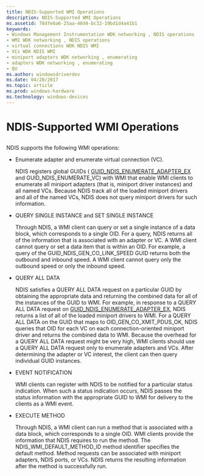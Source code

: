 ```yaml
---
title: NDIS-Supported WMI Operations
description: NDIS-Supported WMI Operations
ms.assetid: 78dfe8a6-25aa-40d4-bc32-19bd1d4a41b1
keywords:
- Windows Management Instrumentation WDK networking , NDIS operations
- WMI WDK networking , NDIS operations
- virtual connections WDK NDIS WMI
- VCs WDK NDIS WMI
- miniport adapters WDK networking , enumerating
- adapters WDK networking , enumerating
- QU
ms.author: windowsdriverdev
ms.date: 04/20/2017
ms.topic: article
ms.prod: windows-hardware
ms.technology: windows-devices
---
```


# NDIS-Supported WMI Operations


## <a href="" id="ddk-ndis-supported-wmi-operations-ng"></a>


NDIS supports the following WMI operations:

-   Enumerate adapter and enumerate virtual connection (VC).

    NDIS registers global GUIDs ( [GUID\_NDIS\_ENUMERATE\_ADAPTER\_EX](https://msdn.microsoft.com/library/windows/hardware/ff552617) and GUID\_NDIS\_ENUMERATE\_VC) with WMI that enable WMI clients to enumerate all miniport adapters (that is, miniport driver instances) and all named VCs. Because NDIS track all of the loaded miniport drivers and all of the named VCs, NDIS does not query miniport drivers for such information.

-   QUERY SINGLE INSTANCE and SET SINGLE INSTANCE

    Through NDIS, a WMI client can query or set a single instance of a data block, which corresponds to a single OID. For a query, NDIS returns all of the information that is associated with an adapter or VC. A WMI client cannot query or set a data item that is within an OID. For example, a query of the GUID\_NDIS\_GEN\_CO\_LINK\_SPEED GUID returns both the outbound and inbound speed. A WMI client cannot query only the outbound speed or only the inbound speed.

-   QUERY ALL DATA

    NDIS satisfies a QUERY ALL DATA request on a particular GUID by obtaining the appropriate data and returning the combined data for all of the instances of the GUID to WMI. For example, in response to a QUERY ALL DATA request on [GUID\_NDIS\_ENUMERATE\_ADAPTER\_EX](https://msdn.microsoft.com/library/windows/hardware/ff552617), NDIS returns a list of all of the loaded miniport drivers to WMI. For a QUERY ALL DATA on the GUID that maps to OID\_GEN\_CO\_XMIT\_PDUS\_OK, NDIS queries that OID for each VC on each connection-oriented miniport driver and returns the combined data to WMI. Because the overhead for a QUERY ALL DATA request might be very high, WMI clients should use a QUERY ALL DATA request only to enumerate adapters and VCs. After determining the adapter or VC interest, the client can then query individual GUID instances.

-   EVENT NOTIFICATION

    WMI clients can register with NDIS to be notified for a particular status indication. When such a status indication occurs, NDIS passes the status information with the appropriate GUID to WMI for delivery to the clients as a WMI event.

-   EXECUTE METHOD

    Through NDIS, a WMI client can run a method that is associated with a data block, which corresponds to a single OID. WMI clients provide the information that NDIS requires to run the method. The NDIS\_WMI\_DEFAULT\_METHOD\_ID method identifier specifies the default method. Method requests can be associated with miniport adapters, NDIS ports, or VCs. NDIS returns the resulting information after the method is successfully run.

 

 





